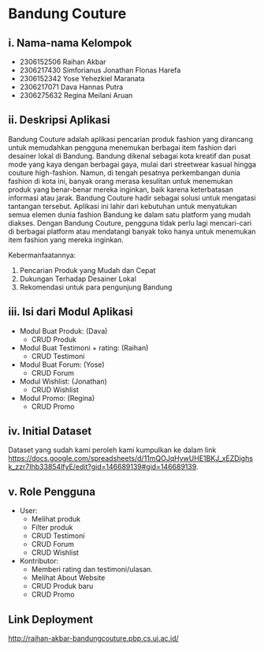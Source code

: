 # Bandung Couture

## i. Nama-nama Kelompok
- 2306152506 Raihan Akbar
- 2306217430 Simforianus Jonathan Flonas Harefa
- 2306152342 Yose Yehezkiel Maranata
- 2306217071 Dava Hannas Putra
- 2306275632 Regina Meilani Aruan

## ii. Deskripsi Aplikasi 
Bandung Couture adalah aplikasi pencarian produk fashion yang dirancang untuk memudahkan pengguna menemukan berbagai item fashion dari desainer lokal di Bandung. Bandung dikenal sebagai kota kreatif dan pusat mode yang kaya dengan berbagai gaya, mulai dari streetwear kasual hingga couture high-fashion. Namun, di tengah pesatnya perkembangan dunia fashion di kota ini, banyak orang merasa kesulitan untuk menemukan produk yang benar-benar mereka inginkan, baik karena keterbatasan informasi atau jarak. Bandung Couture hadir sebagai solusi untuk mengatasi tantangan tersebut. Aplikasi ini lahir dari kebutuhan untuk menyatukan semua elemen dunia fashion Bandung ke dalam satu platform yang mudah diakses. Dengan Bandung Couture, pengguna tidak perlu lagi mencari-cari di berbagai platform atau mendatangi banyak toko hanya untuk menemukan item fashion yang mereka inginkan. 

Kebermanfaatannya:
1. Pencarian Produk yang Mudah dan Cepat
2. Dukungan Terhadap Desainer Lokal
3. Rekomendasi untuk para pengunjung Bandung

## iii. Isi dari Modul Aplikasi
- Modul Buat Produk: (Dava)
    - CRUD Produk 
- Modul Buat Testimoni + rating: (Raihan)
    - CRUD Testimoni
- Modul Buat Forum: (Yose)
    - CRUD Forum 
- Modul Wishlist: (Jonathan)
    - CRUD Wishlist
- Modul Promo: (Regina)
    - CRUD Promo


## iv. Initial Dataset
Dataset yang sudah kami peroleh kami kumpulkan ke dalam link https://docs.google.com/spreadsheets/d/11mQOJqHywUHE1BKJ_xEZDighsk_zzr7Ihb33854lfyE/edit?gid=146689139#gid=146689139. 


## v. Role Pengguna
- User:
    - Melihat produk
    - Filter produk
    - CRUD Testimoni
    - CRUD Forum
    - CRUD Wishlist
- Kontributor: 
    - Memberi rating dan testimoni/ulasan. 
    - Melihat About Website
    - CRUD Produk baru
    - CRUD Promo


## Link Deployment
http://raihan-akbar-bandungcouture.pbp.cs.ui.ac.id/